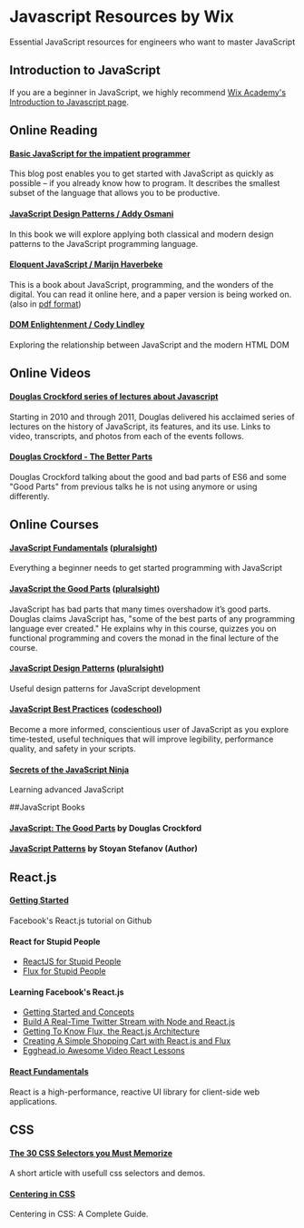 # Javascript Resources by Wix
Essential JavaScript resources for engineers who want to master JavaScript
## Introduction to JavaScript
If you are a beginner in JavaScript, we highly recommend [Wix Academy's Introduction to Javascript page](https://github.com/wix/academy/wiki/Introduction-to-Javascript).
## Online Reading
#### [Basic JavaScript for the impatient programmer](http://www.2ality.com/2013/06/basic-javascript.html)
This blog post enables you to get started with JavaScript as quickly as possible – if you already know how to program. It describes the smallest subset of the language that allows you to be productive.

#### [JavaScript Design Patterns / Addy Osmani](http://addyosmani.com/resources/essentialjsdesignpatterns/book/)
In this book we will explore applying both classical and modern design patterns to the JavaScript programming language.

#### [Eloquent JavaScript / Marijn Haverbeke](http://eloquentjavascript.net/)

This is a book about JavaScript, programming, and the wonders of the digital. You can read it online here, and a paper version is being worked on. (also in [pdf format](http://eloquentjavascript.net/Eloquent_JavaScript.pdf))

#### [DOM Enlightenment / Cody Lindley](http://www.domenlightenment.com/)
Exploring the relationship between JavaScript and the modern HTML DOM

## Online Videos
#### [Douglas Crockford series of lectures about Javascript](https://www.youtube.com/playlist?list=PL7664379246A246CB)
Starting in 2010 and through 2011, Douglas delivered his acclaimed series of lectures on the history of JavaScript, its features, and its use. Links to video, transcripts, and photos from each of the events follows.
#### [Douglas Crockford - The Better Parts](https://www.youtube.com/watch?v=PSGEjv3Tqo0)
Douglas Crockford talking about the good and bad parts of ES6 and some "Good Parts" from previous talks he is not using anymore or using differently.

## Online Courses
#### [JavaScript Fundamentals](http://www.pluralsight.com/courses/jscript-fundamentals) ([pluralsight](http://www.pluralsight.com/))
Everything a beginner needs to get started programming with JavaScript

#### [JavaScript the Good Parts](http://www.pluralsight.com/courses/javascript-good-parts) ([pluralsight](http://www.pluralsight.com/))
JavaScript has bad parts that many times overshadow it’s good parts. Douglas claims JavaScript has, "some of the best parts of any programming language ever created." He explains why in this course, quizzes you on functional programming and covers the monad in the final lecture of the course.

#### [JavaScript Design Patterns](http://www.pluralsight.com/courses/javascript-design-patterns) ([pluralsight](http://www.pluralsight.com/))
Useful design patterns for JavaScript development

#### [JavaScript Best Practices](https://www.codeschool.com/courses/javascript-best-practices) ([codeschool](https://www.codeschool.com/))
Become a more informed, conscientious user of JavaScript as you explore time-tested, useful techniques that will improve legibility, performance quality, and safety in your scripts.

#### [Secrets of the JavaScript Ninja](http://ejohn.org/apps/learn/)
Learning advanced JavaScript

##JavaScript Books
#### [JavaScript: The Good Parts](http://www.amazon.co.uk/JavaScript-Good-Parts-Douglas-Crockford/dp/0596517742) by Douglas Crockford
#### [JavaScript Patterns](http://www.amazon.co.uk/JavaScript-Patterns-Stoyan-Stefanov/dp/0596806752) by Stoyan Stefanov  (Author)

## React.js
#### [Getting Started](http://facebook.github.io/react/docs/getting-started.html)
Facebook's React.js tutorial on Github

#### React for Stupid People
- [ReactJS for Stupid People](http://blog.andrewray.me/reactjs-for-stupid-people/)
- [Flux for Stupid People](http://blog.andrewray.me/flux-for-stupid-people/)

#### Learning Facebook's React.js
- [Getting Started and Concepts](http://scotch.io/tutorials/javascript/learning-react-getting-started-and-concepts)
- [Build A Real-Time Twitter Stream with Node and React.js](http://scotch.io/tutorials/javascript/build-a-real-time-twitter-stream-with-node-and-react-js)
- [Getting To Know Flux, the React.js Architecture](http://scotch.io/tutorials/javascript/getting-to-know-flux-the-react-js-architecture)
- [Creating A Simple Shopping Cart with React.js and Flux](http://scotch.io/tutorials/javascript/creating-a-simple-shopping-cart-with-react-js-and-flux)
- [Egghead.io Awesome Video React Lessons](https://egghead.io/technologies/react?order=ASC)



#### [React Fundamentals](http://www.pluralsight.com/courses/react-fundamentals)
React is a high-performance, reactive UI library for client-side web applications.


## CSS
#### [The 30 CSS Selectors you Must Memorize](http://code.tutsplus.com/tutorials/the-30-css-selectors-you-must-memorize--net-16048)
A short article with usefull css selectors and demos.

#### [Centering in CSS](http://css-tricks.com/centering-css-complete-guide/)
Centering in CSS: A Complete Guide.

